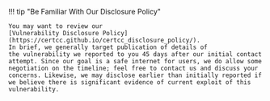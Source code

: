 !!! tip "Be Familiar With Our Disclosure Policy"

    You may want to review our 
    [Vulnerability Disclosure Policy](https://certcc.github.io/certcc_disclosure_policy/).
    In brief, we generally target publication of details of
    the vulnerability we reported to you 45 days after our initial contact
    attempt. Since our goal is a safe internet for users, we do allow some
    negotiation on the timeline; feel free to contact us and discuss your
    concerns. Likewise, we may disclose earlier than initially reported if
    we believe there is significant evidence of current exploit of this
    vulnerability.
